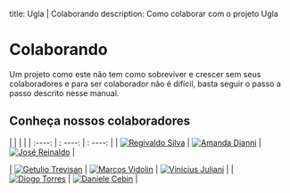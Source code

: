 title: Ugla | Colaborando
description: Como colaborar com o projeto Ugla

# Colaborando
Um projeto como este não tem como sobreviver e crescer sem seus colaboradores e para ser colaborador não é difícil, basta seguir o passo a passo descrito nesse manual.

## Conheça nossos colaboradores

|        |         |         |
| :----: | : ----: | : ----: |
| [![Regivaldo Silva](https://avatars3.githubusercontent.com/u/3513671?s=460&v=4)](https://github.com/regivaldo) | [![Amanda Dianni](https://avatars1.githubusercontent.com/u/2341868?s=400&v=4)](https://github.com/amandadianni) | [![José Reinaldo](https://avatars1.githubusercontent.com/u/15981343?s=460&v=4)](https://github.com/jreinaldooo) |

| [![Getulio Trevisan](https://avatars2.githubusercontent.com/u/49947397?s=460&u=257958ab25380c26e13bee5fed857811d4d8e676&v=4)](https://github.com/trevisge) | [![Marcos Vidolin](https://avatars3.githubusercontent.com/u/1648830?s=460&v=4)](https://github.com/marcosvidolin) | [![Vinicius Juliani](https://avatars3.githubusercontent.com/u/6831148?s=460&v=4)](https://github.com/vjuliani) |
| [![Diogo Torres](https://avatars3.githubusercontent.com/u/24248241?s=460&u=b508b2f7fa43dfedd5ee7045e11833e818e92d07&v=4)](https://github.com/diogotorres) | [![Daniele Cebin](https://avatars1.githubusercontent.com/u/1211879?s=460&v=4)](https://github.com/cebindani) |